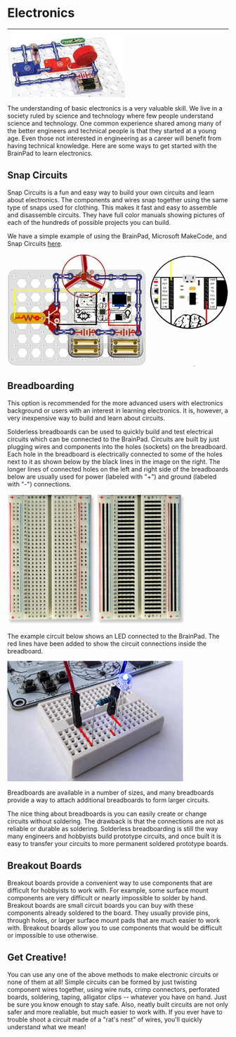 # Electronics
---
![Snap Circuits](images/snap-circuits.jpg)

The understanding of basic electronics is a very valuable skill. We live in a society ruled by science and technology where few people understand science and technology. One common experience shared among many of the better engineers and technical people is that they started at a young age. Even those not interested in engineering as a career will benefit from having technical knowledge. Here are some ways to get started with the BrainPad to learn electronics.

## Snap Circuits
Snap Circuits is a fun and easy way to build your own circuits and learn about electronics.  The components and wires snap together using the same type of snaps used for clothing.  This makes it fast and easy to assemble and disassemble circuits.  They have full color manuals showing pictures of each of the hundreds of possible projects you can build.

We have a simple example of using the BrainPad, Microsoft MakeCode, and Snap Circuits [here](../projects/lift-off.md).  

[![Snap Circuits](../projects/images/snap-circuits-lift-off.gif)](../projects/lift-off.md)

## Breadboarding
This option is recommended for the more advanced users with electronics background or users with an interest in learning electronics. It is, however, a very inexpensive way to build and learn about circuits.

Solderless breadboards can be used to quickly build and test electrical circuits which can be connected to the BrainPad.  Circuits are built by just plugging wires and components into the holes (sockets) on the breadboard.  Each hole in the breadboard is electrically connected to some of the holes next to it as shown below by the black lines in the image on the right. The longer lines of connected holes on the left and right side of the breadboards below are usually used for power (labeled with "+") and ground (labeled with "-") connections.

![Breadboard](images/breadboard.jpg) ![Breadboard](images/breadboard-connections.jpg)

The example circuit below shows an LED connected to the BrainPad.  The red lines have been added to show the circuit connections inside the breadboard.

![Breadboard with LED](images/breadboard-led.jpg)

Breadboards are available in a number of sizes, and many breadboards provide a way to attach additional breadboards to form larger circuits.

The nice thing about breadboards is you can easily create or change circuits without soldering.  The drawback is that the connections are not as reliable or durable as soldering. Solderless breadboarding is still the way many engineers and hobbyists build prototype circuits, and once built it is easy to transfer your circuits to more permanent soldered prototype boards.

## Breakout Boards
Breakout boards provide a convenient way to use components that are difficult for hobbyists to work with. For example, some surface mount components are very difficult or nearly impossible to solder by hand. Breakout boards are small circuit boards you can buy with these components already soldered to the board. They usually provide pins, through holes, or larger surface mount pads that are much easier to work with. Breakout boards allow you to use components that would be difficult or impossible to use otherwise. 

## Get Creative!
You can use any one of the above methods to make electronic circuits or none of them at all! Simple circuits can be formed by just twisting component wires together, using wire nuts, crimp connectors, perforated boards, soldering, taping, alligator clips -- whatever you have on hand. Just be sure you know enough to stay safe. Also, neatly built circuits are not only safer and more realiable, but much easier to work with. If you ever have to trouble shoot a circuit made of a "rat's nest" of wires, you'll quickly understand what we mean!

